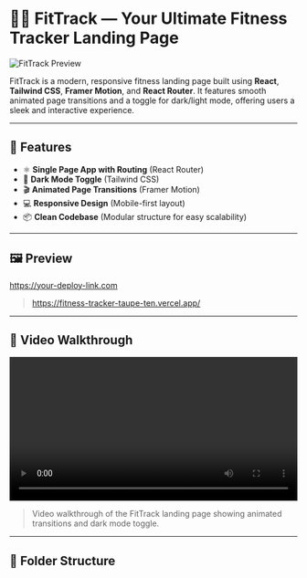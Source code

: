 # 🏋️‍♂️ FitTrack — Your Ultimate Fitness Tracker Landing Page

![FitTrack Preview](./preview.png)

FitTrack is a modern, responsive fitness landing page built using **React**, **Tailwind CSS**, **Framer Motion**, and **React Router**. It features smooth animated page transitions and a toggle for dark/light mode, offering users a sleek and interactive experience.

---

## 🚀 Features

- ⚛️ **Single Page App with Routing** (React Router)
- 🎨 **Dark Mode Toggle** (Tailwind CSS)
- 🎬 **Animated Page Transitions** (Framer Motion)
- 💻 **Responsive Design** (Mobile-first layout)
- 📦 **Clean Codebase** (Modular structure for easy scalability)

---

## 🖼️ Preview

https://your-deploy-link.com  
> https://fitness-tracker-taupe-ten.vercel.app/

---

## 🎥 Video Walkthrough

<video controls width="100%">
  <source src="/FitTracker - Transform Your Fitness Journey - Google Chrome 2025-06-09 04-46-50.mp4" type="video/mp4">
  Your browser does not support the video tag.
</video>

> Video walkthrough of the FitTrack landing page showing animated transitions and dark mode toggle.

---

## 📁 Folder Structure

